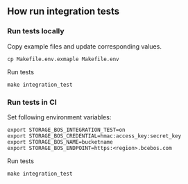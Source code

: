 ## How run integration tests

### Run tests locally

Copy example files and update corresponding values.

```shell
cp Makefile.env.exmaple Makefile.env
```

Run tests

```shell
make integration_test
```

### Run tests in CI

Set following environment variables:

```shell
export STORAGE_BOS_INTEGRATION_TEST=on
export STORAGE_BOS_CREDENTIAL=hmac:access_key:secret_key
export STORAGE_BOS_NAME=bucketname
export STORAGE_BOS_ENDPOINT=https:<region>.bcebos.com
```

Run tests

```shell
make integration_test
```
